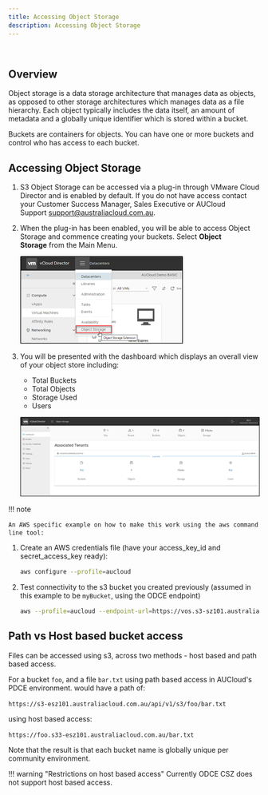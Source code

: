 ```yaml
---
title: Accessing Object Storage
description: Accessing Object Storage
---
```

 
## Overview

Object storage is a data storage architecture that manages data as objects, as opposed to other storage architectures which manages data as a file hierarchy. Each object typically includes the data itself, an amount of metadata and a globally unique identifier which is stored within a bucket.

Buckets are containers for objects. You can have one or more buckets and control who has access to each bucket.

## Accessing Object Storage

1. S3 Object Storage can be accessed via a plug-in through VMware Cloud Director and is enabled by default. If you do not have access contact your Customer Success Manager, Sales Executive or AUCloud Support [support@australiacloud.com.au](mailto:support@australiacloud.com.au).

2. When the plug-in has been enabled, you will be able to access Object Storage and commence creating your buckets. Select **Object Storage** from the Main Menu.

    ![nav object storage](./assets/nav_object_storage.png)  

3. You will be presented with the dashboard which displays an overall view of your object store including:

    - Total Buckets
    - Total Objects
    - Storage Used
    - Users

    ![associated tenants](./assets/associated_tenants.png)

!!! note

    An AWS specific example on how to make this work using the aws command line tool:

1. Create an AWS credentials file (have your access\_key\_id and secret\_access\_key ready):

    ```bash
    aws configure --profile=aucloud
    ```

1. Test connectivity to the s3 bucket you created previously (assumed in this example to be `myBucket`, using the ODCE endpoint)

    ```bash
    aws --profile=aucloud --endpoint-url=https://vos.s3-sz101.australiacloud.com.au/api/v1/s3 s3 ls s3://myBucket
    ```


## Path vs Host based bucket access
Files can be accessed using s3, across two methods - host based and path based access.

For a bucket `foo`, and a file `bar.txt` using path based access in AUCloud's PDCE environment. would have a path of:

`https://s3-esz101.australiacloud.com.au/api/v1/s3/foo/bar.txt`

using host based access:

`https://foo.s33-esz101.australiacloud.com.au/bar.txt`

Note that the result is that each bucket name is globally unique per community environment.

!!! warning "Restrictions on host based access"
    Currently ODCE CSZ does not support host based access.

